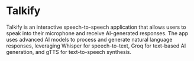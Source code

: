 # Talkify
Talkify is an interactive speech-to-speech application that allows users to speak into their microphone and receive AI-generated responses. The app uses advanced AI models to process and generate natural language responses, leveraging Whisper for speech-to-text, Groq for text-based AI generation, and gTTS for text-to-speech synthesis.
